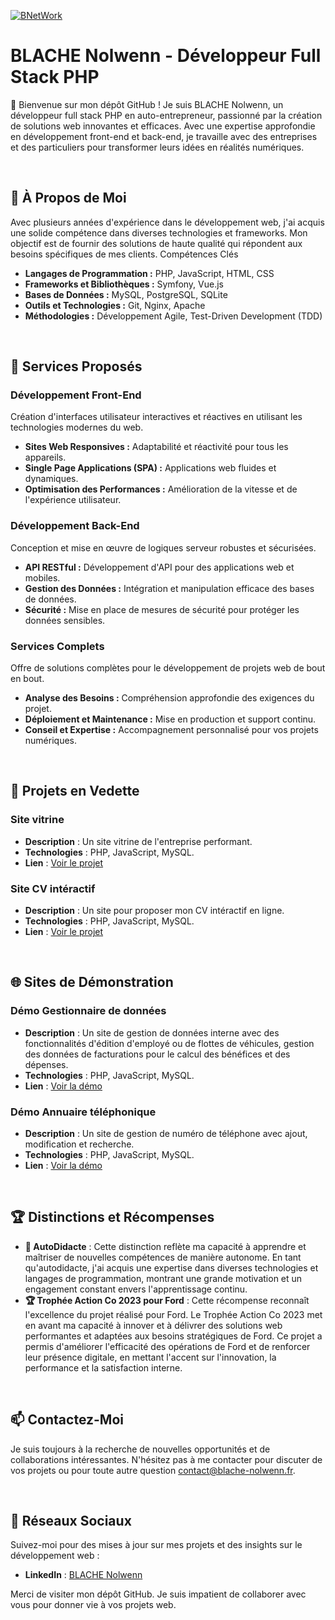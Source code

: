 [![BNetWork](https://www.blache-nolwenn.fr/public/image/logo/blache/logo-full.webp)](https://www.blache-nolwenn.fr)

# BLACHE Nolwenn - Développeur Full Stack PHP

👋 Bienvenue sur mon dépôt GitHub ! Je suis BLACHE Nolwenn, un développeur full stack PHP en auto-entrepreneur, passionné par la création de solutions web innovantes et efficaces. Avec une expertise approfondie en développement front-end et back-end, je travaille avec des entreprises et des particuliers pour transformer leurs idées en réalités numériques.

<br>

## 🚀 À Propos de Moi

Avec plusieurs années d'expérience dans le développement web, j'ai acquis une solide compétence dans diverses technologies et frameworks. Mon objectif est de fournir des solutions de haute qualité qui répondent aux besoins spécifiques de mes clients.
Compétences Clés

- **Langages de Programmation :** PHP, JavaScript, HTML, CSS
- **Frameworks et Bibliothèques :** Symfony, Vue.js
- **Bases de Données :** MySQL, PostgreSQL, SQLite
- **Outils et Technologies :** Git, Nginx, Apache
- **Méthodologies :** Développement Agile, Test-Driven Development (TDD)

<br>

## 💼 Services Proposés

### Développement Front-End

Création d'interfaces utilisateur interactives et réactives en utilisant les technologies modernes du web.

- **Sites Web Responsives :** Adaptabilité et réactivité pour tous les appareils.
- **Single Page Applications (SPA) :** Applications web fluides et dynamiques.
- **Optimisation des Performances :** Amélioration de la vitesse et de l'expérience utilisateur.

### Développement Back-End

Conception et mise en œuvre de logiques serveur robustes et sécurisées.

- **API RESTful :** Développement d'API pour des applications web et mobiles.
- **Gestion des Données :** Intégration et manipulation efficace des bases de données.
- **Sécurité :** Mise en place de mesures de sécurité pour protéger les données sensibles.

### Services Complets

Offre de solutions complètes pour le développement de projets web de bout en bout.

- **Analyse des Besoins :** Compréhension approfondie des exigences du projet.
- **Déploiement et Maintenance :** Mise en production et support continu.
- **Conseil et Expertise :** Accompagnement personnalisé pour vos projets numériques.

<br>

## 🌟 **Projets en Vedette**

### Site vitrine
- **Description** : Un site vitrine de l'entreprise performant.
- **Technologies** : PHP, JavaScript, MySQL.
- **Lien** : [Voir le projet](https://www.blache-nolwenn.fr)

### Site CV intéractif
- **Description** : Un site pour proposer mon CV intéractif en ligne.
- **Technologies** : PHP, JavaScript, MySQL.
- **Lien** : [Voir le projet](https://www.cv.blache-nolwenn.fr)

<br>

## 🌐 **Sites de Démonstration**

### Démo Gestionnaire de données
- **Description** : Un site de gestion de données interne avec des fonctionnalités d'édition d'employé ou de flottes de véhicules, gestion des données de facturations pour le calcul des bénéfices et des dépenses.
- **Technologies** : PHP, JavaScript, MySQL.
- **Lien** : [Voir la démo](https://www.demo.data-manager.blache-nolwenn.fr)

### Démo Annuaire téléphonique
- **Description** : Un site de gestion de numéro de téléphone avec ajout, modification et recherche.
- **Technologies** : PHP, JavaScript, MySQL.
- **Lien** : [Voir la démo](https://demo.phone-book.blache-nolwenn.fr)

<br>

## 🏆 Distinctions et Récompenses

- **📃 AutoDidacte** : Cette distinction reflète ma capacité à apprendre et maîtriser de nouvelles compétences de manière autonome.
En tant qu'autodidacte, j'ai acquis une expertise dans diverses technologies et langages de programmation, montrant une grande motivation et un engagement constant envers l'apprentissage continu.
- **🏆 Trophée Action Co 2023 pour Ford** : Cette récompense reconnaît l'excellence du projet réalisé pour Ford. Le Trophée Action Co 2023 met en avant ma capacité à innover et à délivrer des solutions web performantes et adaptées aux besoins stratégiques de Ford.
Ce projet a permis d'améliorer l'efficacité des opérations de Ford et de renforcer leur présence digitale, en mettant l'accent sur l'innovation, la performance et la satisfaction interne.

<br>

## 📫 Contactez-Moi

Je suis toujours à la recherche de nouvelles opportunités et de collaborations intéressantes. N'hésitez pas à me contacter pour discuter de vos projets ou pour toute autre question [contact@blache-nolwenn.fr](mailto:contact@blache-nolwenn.fr).

<br>

## 🔗 Réseaux Sociaux

Suivez-moi pour des mises à jour sur mes projets et des insights sur le développement web :

- **LinkedIn** : [BLACHE Nolwenn](www.linkedin.com/in/bn-web)

Merci de visiter mon dépôt GitHub. Je suis impatient de collaborer avec vous pour donner vie à vos projets web.
